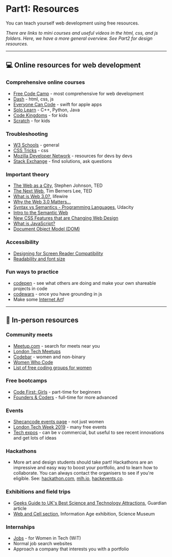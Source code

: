 # Part1: Resources #

You can teach yourself web development using free resources.

<em>There are links to mini courses and useful videos in the html, css, and js folders. Here, we have a more general overview. See Part2 for design resources.</em>

---
## :computer: Online resources for web development  ##

### Comprehensive online courses ###
- [Free Code Camp](https://learn.freecodecamp.org/) - most comprehensive for web development
- [Dash](https://dash.generalassemb.ly/) - html, css, js
- [Everyone Can Code](https://www.apple.com/uk/everyone-can-code/) - swift for apple apps
- [Solo Learn](https://www.sololearn.com/) - C++, Python, Java
- [Code Kingdoms](https://codekingdoms.com/) - for kids
- [Scratch](https://scratch.mit.edu/) - for kids

### Troubleshooting ###
- [W3 Schools](https://www.w3schools.com/) - general
- [CSS Tricks](https://css-tricks.com) - css
- [Mozilla Developer Network](https://developer.mozilla.org/en-US/) - resources for devs by devs
- [Stack Exchange](https://stackexchange.com/) - find solutions, ask questions

### Important theory ###

- [The Web as a City](https://www.ted.com/talks/steven_johnson_on_the_web_as_a_city), Stephen Johnson, TED
- [The Next Web](https://www.ted.com/talks/tim_berners_lee_on_the_next_web
), Tim Berners Lee, TED
- [What is Web 3.0?](https://www.lifewire.com/what-is-web-3-0-3486623), lifewire
- [Why the Web 3.0 Matters...](https://medium.com/@matteozago/why-the-web-3-0-matters-and-you-should-know-about-it-a5851d63c949
)
- [Syntax vs Semantics - Programming Languages]( https://www.youtube.com/watch?v=vP-mn62EF0o), Udacity
- [Intro to the Semantic Web](https://www.youtube.com/watch?v=OGg8A2zfWKg)
- [New CSS Features that are Changing Web Design](https://www.smashingmagazine.com/2018/05/future-of-web-design/)
- [What is JavaScript?](https://developer.mozilla.org/en-US/docs/Web/JavaScript)
- [Document Object Model (DOM)](https://developer.mozilla.org/en-US/docs/Web/API/Document_Object_Model)

### Accessibility ###
- [Designing for Screen Reader Compatibility](https://webaim.org/techniques/screenreader/)
- [Readability and font size](https://www.smashingmagazine.com/2011/10/16-pixels-body-copy-anything-less-costly-mistake/
)

### Fun ways to practice ###
- [codepen](codepen.io) - see what others are doing and make your own shareable projects in code
- [codewars](https://www.codewars.com/) - once you have grounding in js
- Make some [Internet Art](https://www.tate.org.uk/art/art-terms/i/internet-art)!

---

## :two_women_holding_hands: In-person resources ##

### Community meets ###
- [Meetup.com](meetup.com) - search for meets near you
- [London Tech Meetups](https://londontechmeetups.com/
)
- [Codebar](codebar.io) - women and non-binary
- [Women Who Code](https://www.womenwhocode.com/networks)
- [List of free coding groups for women](http://awaywithwords.co/2016/05/23/free-uk-women-coding-groups/
)

### Free bootcamps ###
- [Code First: Girls](https://www.codefirstgirls.org.uk/) - part-time for beginners
- [Founders & Coders](https://www.foundersandcoders.com/) - full-time for more advanced

### Events ###
- [Shecancode events page](https://shecancode.io/attend-events) - not just women
- [London Tech Week 2019](https://londontechweek.com/events) - many free events
-  [Tech expos](https://www.eventbrite.co.uk/d/united-kingdom--london/tech-expo/) - can be v commercial, but useful to see recent innovations and get lots of ideas

### Hackathons ###
- More art and design students should take part! Hackathons are an impressive and easy way to boost your portfolio, and to learn how to collaborate. You can always contact the organisers to see if you're eligible. See: [hackathon.com](https://www.hackathon.com/city/united-kingdom/london/2019), [mlh.io](https://mlh.io/seasons/eu-2019/events), [hackevents.co](https://hackevents.co/).

### Exhibitions and field trips ###
- [Geeks Guide to UK's Best Science and Technology Attractions](https://www.theguardian.com/travel/2016/jun/01/geeks-guide-to-uk-best-science-and-technology-attractions), Guardian article
- [Web and Cell section](https://www.sciencemuseum.org.uk/see-and-do/information-age), Information Age exhibition, Science Museum

### Internships ###
- [Jobs](https://jobs.shecancode.io/) - for Women in Tech (WiT)
- Normal job search websites
- Approach a company that interests you with a portfolio
